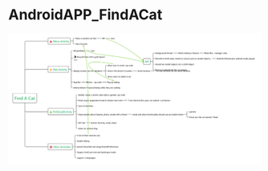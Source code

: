 # AndroidAPP_FindACat
![hello](https://github.com/xu9449/AndroidAPP_FindACat/blob/master/FindACat_Tree.png)
